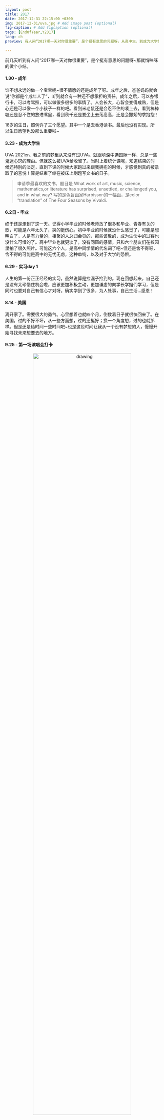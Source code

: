 ```yaml
---
layout: post
title: 2017
date: 2017-12-31 22:15:00 +0300
img: 2017-12-31/uva.jpg # Add image post (optional)
fig-caption: # Add figcaption (optional)
tags: [EndOfYear,Y2017]
lang: ch
preview: 有人问“2017哪一天对你很重要”，是个挺有意思的问题呀。从高中生，到成为大学生；经历了申请季，一个人来大学里生活；离开家四个月后放假回到家，感叹回家真好。

---
```


前几天听到有人问“2017哪一天对你很重要”，是个挺有意思的问题呀~那就悄咪咪的做个小结。
#### 1.30 - 成年
谁不想永远的做一个宝宝呢~很不情愿的还是成年了呀。成年之后，爸爸妈妈就会说“你都是个成年人了”，听到就会有一种还不想承担的责任。成年之后，可以办银行卡，可以考驾照，可以做很多很多的事情了。人会长大，心智会变得成熟，但是心还是可以像一个小孩子一样的吧。看到米老鼠还是会忍不住的凑上去，看到棒棒糖还是忍不住的放进嘴里，看到秋千还是要坐上去荡高高，还是会撒娇的求抱抱！

18岁的生日，照例许了三个愿望。其中一个是去香港读书。最后也没有实现。所以生日愿望也没那么重要啦~

#### 3.23 - 成为大学生
UVA 2021er。我之前的梦里从来没有过UVA。就跟填深中选国际一样，总是一些鬼迷心窍的理由。但就这么被UVA给收留了。当时上着统计课呢，知道结果的时候还特别的淡定，直到下课的时候大家跑过来跟我拥抱的时候，才感觉到真的被录取了的喜悦！算是结束了缩在被床上刷题写文书的日子。

> 申请季最喜欢的文书，题目是 What work of art, music, science, mathematics,or literature has surprised, unsettled, or challenged you, and in what way? 写的是色盲画家Harbisson的一幅画，是color “translation” of The Four Seasons by Vivaldi. 

#### 6.2日 - 毕业
终于还是走到了这一天。记得小学毕业的时候老师放了很多和毕业、青春有关的歌，可能是六年太久了，哭的挺伤心。初中毕业的时候就没什么感觉了，可能是想明白了，人是有力量的，相聚的人总归会见的，那些该散的，成为生命中的过客也没什么可惜的了。高中毕业也就更淡了，没有同窗的感情，只和六个朋友们在校园里拍了很久照片。可能这六个人，是高中同学情的代名词了吧~但还是舍不得呀，舍不得的可能是高中的无忧无虑，这种单纯，以及对于大学的恐惧。

#### 6.29 - 实习day 1
人生的第一份正正经经的实习，虽然说算是捡漏子捡到的。现在回想起来，自己还是没有太珍惜住机会啦，应该更加积极主动，更加谦虚的向学长学姐们学习，但是同时也要对自己有信心才对呀。确实学到了很多，为人处事，自己生活...感恩！

#### 8.14 - 美国
离开家了。需要很大的勇气。心里想着也就四个月，倒数着日子就很快回来了。在美国，过的不好不坏，从一些方面想，过的还挺好；换一个角度想，过的也就那样。但是还是给时间一些时间吧~也是这段时间让我从一个没有梦想的人，慢慢开始寻找未来想要去的地方。

#### 9.25 - 第一场演唱会打卡

<!-- ![concert]({{site.baseurl}}/blog/assets/img/2017-12-31/concert.jpg) -->
<div style="text-align: center"><img src="{{site.baseurl}}/blog/assets/img/2017-12-31/concert.jpg" alt="drawing" width="80%"/></div>
&nbsp;
#### 10.21 - 第一场流星雨打卡

#### 10.27 - ljm生日
离开这个小调皮之后，真的是想他呀~看到好玩的都想给他带回去，别人给的糖呀巧克力呀也想留着带回去呢~

#### 11.18 - 深中70周年
离开了深中半年，竟然还是会这么想他~

#### 12.9 - 第一场雪打卡
终于看到雪了！！！20年了！！！

#### 12.17 - 回家的日子

现在想想，还有十天左右又！要！回！学！校！了！回来之后，发现家里真好呀~非常不想回去了：（

2017年，做了很多事，过的好像挺漫长。从申请季，到成为大学生，再到一个人到大学里生活，再到回到家以后发现家的好。从随大流的经济，开始摸索其他方面。一个人，就慢慢学会抑制自己的情绪，少了很多多愁善感，孤独的时候不会哭，难过的时候不会哭，生气的时候不会骂，所以跨年也没有之前的那种仪式感。